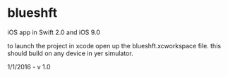 # blueshft

iOS app in Swift 2.0 and iOS 9.0

to launch the project in xcode open up the blueshft.xcworkspace file.  this should build on any device in yer simulator.

1/1/2016 - v 1.0
